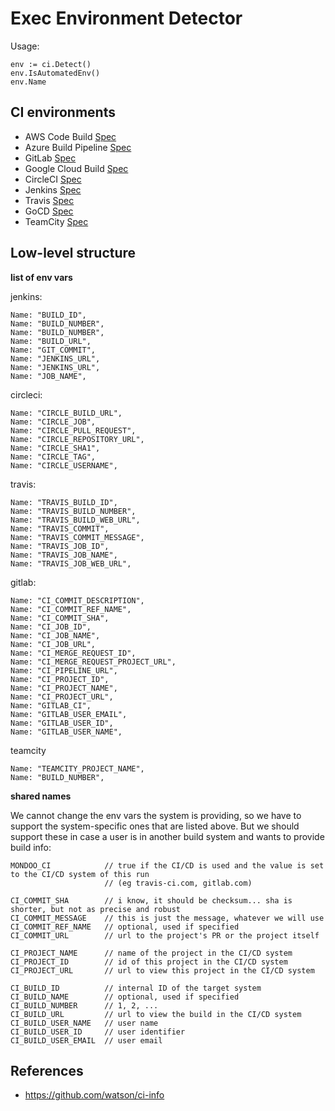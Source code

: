 # Exec Environment Detector

Usage:

```golang
env := ci.Detect()
env.IsAutomatedEnv()
env.Name
```

## CI environments

* AWS Code Build [Spec](https://docs.aws.amazon.com/codebuild/latest/userguide/build-env-ref-env-vars.html)
* Azure Build Pipeline [Spec](https://docs.microsoft.com/en-us/azure/devops/pipelines/build/variables?view=azure-devops)
* GitLab [Spec](https://docs.gitlab.com/ee/ci/variables/)
* Google Cloud Build [Spec](https://cloud.google.com/cloud-build/docs/configuring-builds/substitute-variable-values#using_default_substitutions)
* CircleCI [Spec](https://circleci.com/docs/2.0/env-vars/#built-in-environment-variables)
* Jenkins [Spec](https://wiki.jenkins.io/display/JENKINS/Building+a+software+project#Buildingasoftwareproject-belowJenkinsSetEnvironmentVariables)
* Travis [Spec](https://docs.travis-ci.com/user/environment-variables/#default-environment-variables)
* GoCD [Spec](https://docs.gocd.org/current/faq/environment_variables.html)
* TeamCity [Spec](https://confluence.jetbrains.com/display/TCD18/Predefined+Build+Parameters#PredefinedBuildParameters-ServerBuildProperties)

## Low-level structure

**list of env vars**

jenkins:

    Name: "BUILD_ID",
    Name: "BUILD_NUMBER",
    Name: "BUILD_NUMBER",
    Name: "BUILD_URL",
    Name: "GIT_COMMIT",
    Name: "JENKINS_URL",
    Name: "JENKINS_URL",
    Name: "JOB_NAME",

circleci:

    Name: "CIRCLE_BUILD_URL",
    Name: "CIRCLE_JOB",
    Name: "CIRCLE_PULL_REQUEST",
    Name: "CIRCLE_REPOSITORY_URL",
    Name: "CIRCLE_SHA1",
    Name: "CIRCLE_TAG",
    Name: "CIRCLE_USERNAME",

travis:

    Name: "TRAVIS_BUILD_ID",
    Name: "TRAVIS_BUILD_NUMBER",
    Name: "TRAVIS_BUILD_WEB_URL",
    Name: "TRAVIS_COMMIT",
    Name: "TRAVIS_COMMIT_MESSAGE",
    Name: "TRAVIS_JOB_ID",
    Name: "TRAVIS_JOB_NAME",
    Name: "TRAVIS_JOB_WEB_URL",

gitlab:

    Name: "CI_COMMIT_DESCRIPTION",
    Name: "CI_COMMIT_REF_NAME",
    Name: "CI_COMMIT_SHA",
    Name: "CI_JOB_ID",
    Name: "CI_JOB_NAME",
    Name: "CI_JOB_URL",
    Name: "CI_MERGE_REQUEST_ID",
    Name: "CI_MERGE_REQUEST_PROJECT_URL",
    Name: "CI_PIPELINE_URL",
    Name: "CI_PROJECT_ID",
    Name: "CI_PROJECT_NAME",
    Name: "CI_PROJECT_URL",
    Name: "GITLAB_CI",
    Name: "GITLAB_USER_EMAIL",
    Name: "GITLAB_USER_ID",
    Name: "GITLAB_USER_NAME",

teamcity

    Name: "TEAMCITY_PROJECT_NAME",
    Name: "BUILD_NUMBER",

**shared names**

We cannot change the env vars the system is providing, so we have to support the system-specific ones that are listed above. But we should support these in case a user is in another build system and wants to provide build info:

    MONDOO_CI            // true if the CI/CD is used and the value is set to the CI/CD system of this run
                         // (eg travis-ci.com, gitlab.com)

    CI_COMMIT_SHA        // i know, it should be checksum... sha is shorter, but not as precise and robust
    CI_COMMIT_MESSAGE    // this is just the message, whatever we will use
    CI_COMMIT_REF_NAME   // optional, used if specified
    CI_COMMIT_URL        // url to the project's PR or the project itself

    CI_PROJECT_NAME      // name of the project in the CI/CD system
    CI_PROJECT_ID        // id of this project in the CI/CD system
    CI_PROJECT_URL       // url to view this project in the CI/CD system

    CI_BUILD_ID          // internal ID of the target system
    CI_BUILD_NAME        // optional, used if specified
    CI_BUILD_NUMBER      // 1, 2, ...
    CI_BUILD_URL         // url to view the build in the CI/CD system
    CI_BUILD_USER_NAME   // user name
    CI_BUILD_USER_ID     // user identifier
    CI_BUILD_USER_EMAIL  // user email

## References

* https://github.com/watson/ci-info
